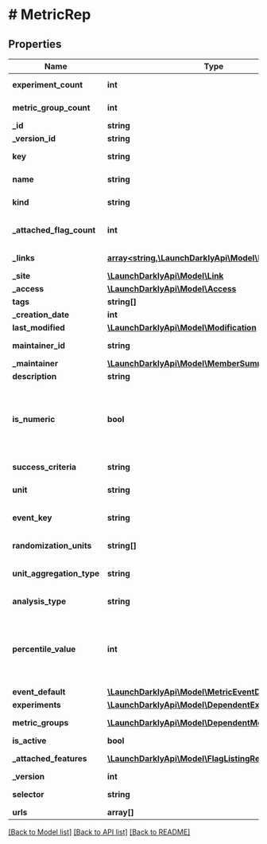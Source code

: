 # # MetricRep

## Properties

Name | Type | Description | Notes
------------ | ------------- | ------------- | -------------
**experiment_count** | **int** | The number of experiments using this metric | [optional]
**metric_group_count** | **int** | The number of metric groups using this metric | [optional]
**_id** | **string** | The ID of this metric |
**_version_id** | **string** | The version ID of the metric |
**key** | **string** | A unique key to reference the metric |
**name** | **string** | A human-friendly name for the metric |
**kind** | **string** | The kind of event the metric tracks |
**_attached_flag_count** | **int** | The number of feature flags currently attached to this metric | [optional]
**_links** | [**array<string,\LaunchDarklyApi\Model\Link>**](Link.md) | The location and content type of related resources |
**_site** | [**\LaunchDarklyApi\Model\Link**](Link.md) |  | [optional]
**_access** | [**\LaunchDarklyApi\Model\Access**](Access.md) |  | [optional]
**tags** | **string[]** | Tags for the metric |
**_creation_date** | **int** |  |
**last_modified** | [**\LaunchDarklyApi\Model\Modification**](Modification.md) |  | [optional]
**maintainer_id** | **string** | The ID of the member who maintains this metric | [optional]
**_maintainer** | [**\LaunchDarklyApi\Model\MemberSummary**](MemberSummary.md) |  | [optional]
**description** | **string** | Description of the metric | [optional]
**is_numeric** | **bool** | For custom metrics, whether to track numeric changes in value against a baseline (&lt;code&gt;true&lt;/code&gt;) or to track a conversion when an end user takes an action (&lt;code&gt;false&lt;/code&gt;). | [optional]
**success_criteria** | **string** | For custom metrics, the success criteria | [optional]
**unit** | **string** | For numeric custom metrics, the unit of measure | [optional]
**event_key** | **string** | For custom metrics, the event key to use in your code | [optional]
**randomization_units** | **string[]** | An array of randomization units allowed for this metric | [optional]
**unit_aggregation_type** | **string** | The method by which multiple unit event values are aggregated | [optional]
**analysis_type** | **string** | The method for analyzing metric events | [optional]
**percentile_value** | **int** | The percentile for the analysis method. An integer denoting the target percentile between 0 and 100. Required when &lt;code&gt;analysisType&lt;/code&gt; is &lt;code&gt;percentile&lt;/code&gt;. | [optional]
**event_default** | [**\LaunchDarklyApi\Model\MetricEventDefaultRep**](MetricEventDefaultRep.md) |  | [optional]
**experiments** | [**\LaunchDarklyApi\Model\DependentExperimentRep[]**](DependentExperimentRep.md) |  | [optional]
**metric_groups** | [**\LaunchDarklyApi\Model\DependentMetricGroupRep[]**](DependentMetricGroupRep.md) | Metric groups that use this metric | [optional]
**is_active** | **bool** | Whether the metric is active | [optional]
**_attached_features** | [**\LaunchDarklyApi\Model\FlagListingRep[]**](FlagListingRep.md) | Details on the flags attached to this metric | [optional]
**_version** | **int** | Version of the metric | [optional]
**selector** | **string** | For click metrics, the CSS selectors | [optional]
**urls** | **array[]** |  | [optional]

[[Back to Model list]](../../README.md#models) [[Back to API list]](../../README.md#endpoints) [[Back to README]](../../README.md)
